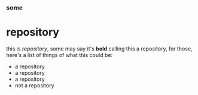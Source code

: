 ### some
# repository

this is *repository*, some may say it's **bold** calling this a repository,
for those, here's a list of things of what this could be:
* a repository
* a repository
* a repository
* not a repository
